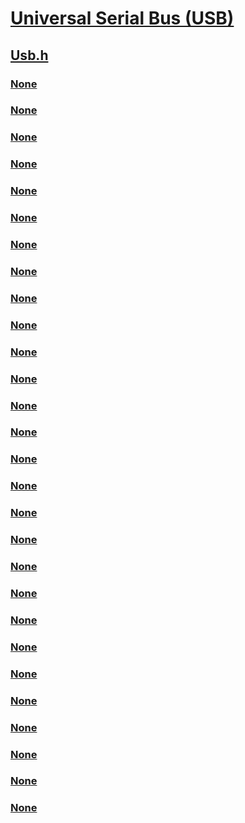 # [Universal Serial Bus (USB)](../_usbref/index.md)
## [Usb.h](index.md)
### [None](../usb/ne-usb-_usbd_endpoint_offload_mode.md)
### [None](../usb/ne-usb-_usbd_pipe_type.md)
### [None](../usb/ne-usb-_usb_controller_flavor.md)
### [None](../usb/ns-usb-_urb.md)
### [None](../usb/ns-usb-_urb_bulk_or_interrupt_transfer.md)
### [None](../usb/ns-usb-_urb_control_descriptor_request.md)
### [None](../usb/ns-usb-_urb_control_feature_request.md)
### [None](../usb/ns-usb-_urb_control_get_configuration_request.md)
### [None](../usb/ns-usb-_urb_control_get_interface_request.md)
### [None](../usb/ns-usb-_urb_control_get_status_request.md)
### [None](../usb/ns-usb-_urb_control_transfer.md)
### [None](../usb/ns-usb-_urb_control_transfer_ex.md)
### [None](../usb/ns-usb-_urb_control_vendor_or_class_request.md)
### [None](../usb/ns-usb-_urb_get_current_frame_number.md)
### [None](../usb/ns-usb-_urb_get_isoch_pipe_transfer_path_delays.md)
### [None](../usb/ns-usb-_urb_header.md)
### [None](../usb/ns-usb-_urb_isoch_transfer.md)
### [None](../usb/ns-usb-_urb_open_static_streams.md)
### [None](../usb/ns-usb-_urb_os_feature_descriptor_request.md)
### [None](../usb/ns-usb-_urb_pipe_request.md)
### [None](../usb/ns-usb-_urb_select_configuration.md)
### [None](../usb/ns-usb-_urb_select_interface.md)
### [None](../usb/ns-usb-_usbd_endpoint_offload_information.md)
### [None](../usb/ns-usb-_usbd_interface_information.md)
### [None](../usb/ns-usb-_usbd_iso_packet_descriptor.md)
### [None](../usb/ns-usb-_usbd_pipe_information.md)
### [None](../usb/ns-usb-_usbd_stream_information.md)
### [None](../usb/ns-usb-_usbd_version_information.md)
